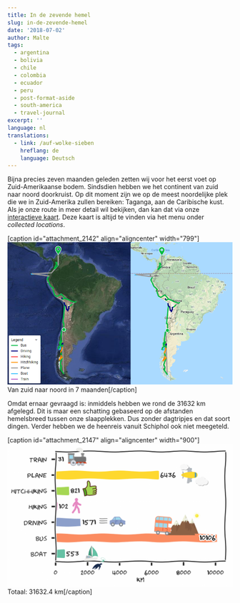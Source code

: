 ```yaml
---
title: In de zevende hemel
slug: in-de-zevende-hemel
date: '2018-07-02'
author: Malte
tags:
  - argentina
  - bolivia
  - chile
  - colombia
  - ecuador
  - peru
  - post-format-aside
  - south-america
  - travel-journal
excerpt: ''
language: nl
translations:
  - link: /auf-wolke-sieben
    hreflang: de
    language: Deutsch
---
```


Bijna precies zeven maanden geleden zetten wij voor het eerst voet op Zuid-Amerikaanse bodem. Sindsdien hebben we het continent van zuid naar noord doorkruist. Op dit moment zijn we op de meest noordelijke plek die we in Zuid-Amerika zullen bereiken: Taganga, aan de Caribische kust. Als je onze route in meer detail wil bekijken, dan kan dat via onze [interactieve kaart](https://collectingbaggage.nl/collected-locations/). Deze kaart is altijd te vinden via het menu onder _collected locations_.

\[caption id="attachment\_2142" align="aligncenter" width="799"\][![](images/2018-07-02_travelmap.png)](https://collectingbaggage.nl/collected-locations/)Van zuid naar noord in 7 maanden\[/caption\]

Omdat ernaar gevraagd is: inmiddels hebben we rond de 31632 km afgelegd. Dit is maar een schatting gebaseerd op de afstanden hemelsbreed tussen onze slaapplekken. Dus zonder dagtripjes en dat soort dingen. Verder hebben we de heenreis vanuit Schiphol ook niet meegeteld.

\[caption id="attachment\_2147" align="aligncenter" width="900"\][![](images/travel_distances_SA_barh-1024x650.png)](https://collectingbaggage.nl/wp-content/uploads/2018/07/travel_distances_SA_barh.png) Totaal: 31632.4 km\[/caption\]
